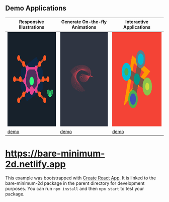 ## Demo Applications

| Responsive Illustrations                                                            | Generate On-the-fly Animations                                                      | Interactive Applications                                                            |
| ----------------------------------------------------------------------------------- | ----------------------------------------------------------------------------------- | ----------------------------------------------------------------------------------- |
| [<img src="./example/src/demo1/demo.svg" height="300px" width="270px">][demo_link1] | [<img src="./example/src/demo2/demo.svg" height="300px" width="270px">][demo_link2] | [<img src="./example/src/demo3/demo.svg" height="300px" width="270px">][demo_link3] |
| [demo][demo_link1]                                                                  | [demo][demo_link2]                                                                  | [demo][demo_link3]                                                                  |

[demo_link1]: https://bare-minimum-2d.netlify.app/demo1
[demo_link2]: https://bare-minimum-2d.netlify.app/demo2
[demo_link3]: https://bare-minimum-2d.netlify.app/demo3

# https://bare-minimum-2d.netlify.app

This example was bootstrapped with [Create React App](https://github.com/facebook/create-react-app). It is linked to the bare-minimum-2d package in the parent directory for development purposes. You can run `npm install` and then `npm start` to test your package.
